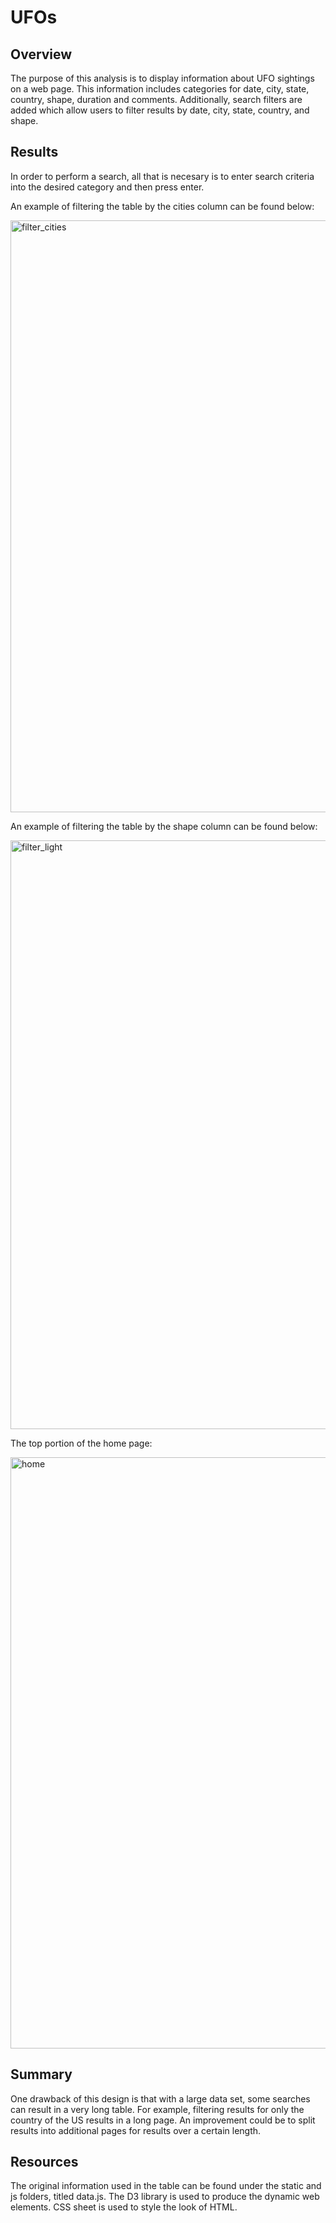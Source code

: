 # UFOs

## Overview

The purpose of this analysis is to display information about UFO sightings on a web page. This information includes categories for date, city, state, country, shape, duration and comments. Additionally, search filters are added which allow users to filter results by date, city, state, country, and shape.

## Results

In order to perform a search, all that is necesary is to enter search criteria into the desired category and then press enter.

An example of filtering the table by the cities column can be found below:

<img width="947" alt="filter_cities" src="https://user-images.githubusercontent.com/107224097/189417987-9556c937-6615-45ab-b841-3b5d51b452c8.PNG">

An example of filtering the table by the shape column can be found below:

<img width="942" alt="filter_light" src="https://user-images.githubusercontent.com/107224097/189418194-43a6b090-2895-4876-87ba-708353e96d77.PNG">

The top portion of the home page:

<img width="946" alt="home" src="https://user-images.githubusercontent.com/107224097/189418306-9d1f0b04-d34b-473f-8eef-6636a25be6d1.PNG">

## Summary

One drawback of this design is that with a large data set, some searches can result in a very long table. For example, filtering results for only the country of the US results in a long page. An improvement could be to split results into additional pages for results over a certain length. 

## Resources

The original information used in the table can be found under the static and js folders, titled data.js. The D3 library is used to produce the dynamic web elements. CSS sheet is used to style the look of HTML.
